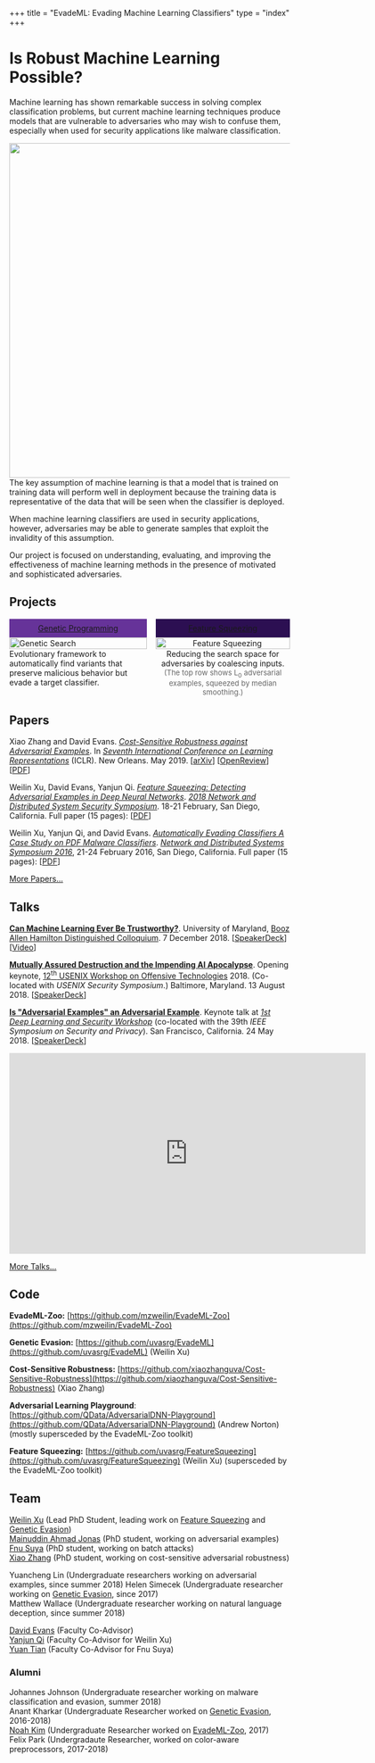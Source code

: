 +++
title = "EvadeML: Evading Machine Learning Classifiers"
type = "index"
+++

# Is Robust Machine Learning Possible?

Machine learning has shown remarkable success in solving complex
classification problems, but current machine learning techniques
produce models that are vulnerable to adversaries who may wish to
confuse them, especially when used for security applications like
malware classification.

<img align="right" src="/images/mlassumption.png" width=600>

The key assumption of machine learning is that a model that is trained
on training data will perform well in deployment because the training
data is representative of the data that will be seen when the
classifier is deployed.

When machine learning classifiers are used in security applications,
however, adversaries may be able to generate samples that exploit the
invalidity of this assumption. 

Our project is focused on understanding, evaluating, and improving the
effectiveness of machine learning methods in the presence of motivated
and sophisticated adversaries.

## Projects

<section style="display: table;width: 100%">
  <header style="display: table-row; padding: 0.5rem">
    <div style="display: table-cell; padding: 0.5rem; color:#FFFFFF;background:#663399;text-align: center;width: 49%">
<a href="/gpevasion" class="hlink">Genetic&nbsp;Programming</a>
    </div>
        <div style="display: table-cell; padding: 0.5rem;color:#000000;background: #FFFFFF;text-align: center; width:2%""></div>
    <div style="display: table-cell; padding: 0.5rem;color:#FFFFFF;background: #2c0f52;text-align: center;">
<a href="/squeezing" class="hlink">Feature Squeezing</a>
    </div>
  </header>
  <div style="display: table-row;">
    <div style="display: table-cell;">
    <a href="/gpevasion"><img src="/images/geneticsearch.png" alt="Genetic Search" width="100%" align="center"></a><br>
Evolutionary framework to automatically find variants that preserve malicious behavior but evade a target classifier.
    </div>
    <div style="display: table-cell;"></div>
    <div style="display: table-cell;text-align:center">
    <a href="/squeezing"><img src="/images/squeezing.png" alt="Feature Squeezing" width="100%" align="center"></a><br>
Reducing the search space for adversaries by coalescing inputs.<br>
<font size="-1" style="color:#666;">(The top row shows L<sub>0</sub> adversarial examples, squeezed by median smoothing.)</font>
</div>
  </div>
</section>

## Papers

Xiao Zhang and David Evans. [_Cost-Sensitive Robustness against Adversarial Examples_](https://arxiv.org/abs/1810.09225). In <a
href="https://iclr.cc/Conferences/2019"><em>Seventh International Conference on Learning Representations</em></a> (ICLR). New Orleans. May 2019. [<a href="https://arxiv.org/abs/1810.09225">arXiv</a>] [<a
href="https://openreview.net/forum?id=BygANhA9tQ">OpenReview</a>] [<a href="https://arxiv.org/pdf/1810.09225.pdf">PDF</a>]

Weilin Xu, David Evans, Yanjun Qi. [_Feature Squeezing: Detecting Adversarial Examples in Deep Neural Networks_](/docs/featuresqueezing.pdf). 
[_2018 Network and Distributed System Security Symposium_](https://www.ndss-symposium.org/ndss2018/). 18-21 February, San Diego, California. Full paper (15 pages): [[PDF](/docs/featuresqueezing.pdf)]

Weilin Xu, Yanjun Qi, and David Evans. [_Automatically Evading
Classifiers A Case Study on PDF Malware Classifiers_](/docs/evademl.pdf).  [_Network and Distributed Systems Symposium 2016_](https://www.internetsociety.org/events/ndss-symposium-2016), 21-24 February 2016, San Diego, California. Full paper (15 pages): [[PDF](/docs/evademl.pdf)]

[More Papers...](papers/)

## Talks

<p>
<a href="https://vid.umd.edu/detsmediasite/Play/e8009558850944bfb2cac477f8d741711d?catalog=74740199-303c-49a2-9025-2dee0a195650"\
><b>Can
    Machine Learning Ever Be Trustworthy?</b></a>. University of Maryland, <a href="https://ece.umd.edu/events/distinguished-colloquium-series">Booz
    Allen Hamilton Distinguished Colloquium</a>. 7&nbsp;December
2018. [<a href="https://speakerdeck.com/evansuva/can-machine-learning-ever-be-trustworthy">SpeakerDeck</a>]
[<a href="https://vid.umd.edu/detsmediasite/Play/e8009558850944bfb2cac477f8d741711d?catalog=74740199-303c-49a2-9025-2dee0a195650">Video</a>]
</p>
<p>
<a href="https://speakerdeck.com/evansuva/mutually-assured-destruction-and-the-impending-ai-apocalypse"><b>Mutually
    Assured Destruction and the Impending AI Apocalypse</b></a>.  Opening keynote, <a href="https://www.usenix.org/conference/woot18">12<sup>th</sup> USENIX Workshop on Offensive Technologies</a> 2018. (Co-located with <em>USENIX Security Symposium</em>.) Baltimore, Maryland. 13 August 2018. [<a href="https://speakerdeck.com/evansuva/mutually-assured-destruction-and-the-impending-ai-apocalypse">SpeakerDeck</a>]
</p>
<p>
<a href="https://www.youtube.com/watch?v=sFhD6ABghf8"><b>Is "Adversarial Examples" an Adversarial Example</b></a>. Keynote talk at <a href="https://www.ieee-security.org/TC/SPW2018/DLS/#"><em>1st Deep Learning and Security Workshop</em></a> (co-located with the 39th <em>IEEE Symposium on Security and Privacy</em>). San Francisco, California. 24 May 2018. [<a href="https://speakerdeck.com/evansuva/is-adversarial-examples-an-adversarial-example">SpeakerDeck</a>]
<center>
<iframe width="640" height="360" src="https://www.youtube-nocookie.com/embed/sFhD6ABghf8?rel=0" frameborder="0" allow="autoplay; encrypted-media" allowfullscreen></iframe><br>
</p>
</center>

[More Talks...](talks/)

## Code

**EvadeML-Zoo:** [https://github.com/mzweilin/EvadeML-Zoo](https://github.com/mzweilin/EvadeML-Zoo)

**Genetic Evasion:** [https://github.com/uvasrg/EvadeML](https://github.com/uvasrg/EvadeML) (Weilin&nbsp;Xu)  

**Cost-Sensitive Robustness:** [https://github.com/xiaozhanguva/Cost-Sensitive-Robustness](https://github.com/xiaozhanguva/Cost-Sensitive-Robustness) (Xiao&nbsp;Zhang)

**Adversarial Learning Playground**: [https://github.com/QData/AdversarialDNN-Playground](https://github.com/QData/AdversarialDNN-Playground) (Andrew Norton) (mostly supersceded by the EvadeML-Zoo toolkit)

**Feature Squeezing:** [https://github.com/uvasrg/FeatureSqueezing](https://github.com/uvasrg/FeatureSqueezing) (Weilin Xu) (supersceded by the EvadeML-Zoo toolkit)

## Team

[Weilin Xu](http://www.cs.virginia.edu/~wx4ed/) (Lead PhD Student, leading work on [Feature Squeezing](/squeezing) and [Genetic Evasion](/gpevasion))  
[Mainuddin Ahmad Jonas](https://sites.google.com/site/mahmadjonas/) (PhD student, working on adversarial examples)  
[Fnu Suya](https://github.com/suyeecav) (PhD student, working on batch attacks)  
[Xiao Zhang](https://people.virginia.edu/~xz7bc/) (PhD student, working on cost-sensitive adversarial robustness)

Yuancheng Lin (Undergraduate researchers working on adversarial examples, since summer 2018)
Helen Simecek (Undergraduate researcher working on [Genetic Evasion](/gpevasion), since 2017)  
Matthew Wallace (Undergraduate researcher working on natural language deception, since summer 2018)

[David Evans](https://www.cs.virginia.edu/evans) (Faculty Co-Advisor)  
[Yanjun Qi](https://www.cs.virginia.edu/yanjun/) (Faculty Co-Advisor for Weilin Xu)  
[Yuan Tian](https://www.ytian.info/) (Faculty Co-Advisor for Fnu Suya) 

### Alumni

Johannes Johnson (Undergraduate researcher working on malware classification and evasion, summer 2018)  
Anant Kharkar (Undergraduate Researcher worked on [Genetic Evasion](/gpevasion), 2016-2018)  
[Noah Kim](http://www.noahdkim.com/) (Undergraduate Researcher worked on [EvadeML-Zoo](/zoo), 2017)  
Felix Park (Undergradaute Researcher, worked on color-aware preprocessors, 2017-2018)  
